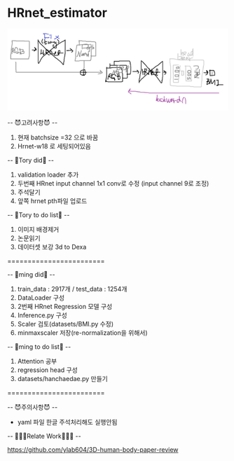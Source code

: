 # HRnet_estimator

<img src="https://github.com/ylab604/HRnet_BMI_estimator/blob/main/ming_0411_did.PNG">

-- 😈고려사항😈 --
1. 현재 batchsize =32 으로 바꿈
2. Hrnet-w18 로 세팅되어있음

-- 🐹Tory did🐹 --
1. validation loader 추가
2. 두번째 HRnet input channel 1x1 conv로 수정 (input channel 9로 조정)
3. 주석달기
4. 앞쪽 hrnet pth파일 업로드 


-- 🐹Tory to do list🐹 --
1. 이미지 배경제거
2. 논문읽기 
3. 데이터셋 보강 3d to Dexa

========================

-- 🥰ming did🥰 --
1. train_data : 2917개 / test_data : 1254개
2. DataLoader 구성
3. 2번째 HRnet Regression 모델 구성
4. Inference.py 구성
5. Scaler 검토(datasets/BMI.py 수정)
6. minmaxscaler 저장(re-normalization을 위해서)


-- 🥰ming to do list🥰 --
1. Attention 공부
2. regression head 구성
3. datasets/hanchaedae.py 만들기

========================

-- 😈주의사항😈 --
* yaml 파일 한글 주석처리해도 실행안됨


-- 👨‍👧‍👧Relate Work👩‍👧‍👦 --

https://github.com/ylab604/3D-human-body-paper-review
